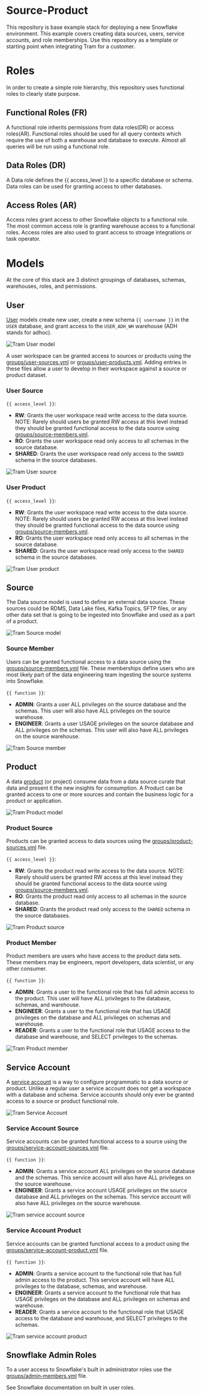 # Source-Product

This repository is base example stack for deploying a new Snowflake environment.  This example covers creating data sources, users, service accounts, and role memberships.  Use this repository as a template or starting point when integrating Tram for a customer.

# Roles

In order to create a simple role hierarchy, this repository uses functional roles to clearly state purpose.

## Functional Roles (FR)

A functional role inherits permissions from data roles(DR) or access roles(AR).  Functional roles should be used for all query contexts which require the use of both a warehouse and database to execute.  Almost all queries will be run using a functional role.

## Data Roles (DR)

A Data role defines the {{ access_level }} to a specific database or schema.  Data roles can be used for granting access to other databases.

## Access Roles (AR)

Access roles grant access to other Snowflake objects to a functional role.  The most common access role is granting warehouse access to a functional roles.  Access roles are also used to grant access to stroage integrations or task operator.


# Models

At the core of this stack are 3 distinct groupings of databases, schemas, warehouses, roles, and permissions.

## User

[User](models/user.yml) models create new user, create a new schema `{{ username }}` in the `USER` database, and grant access to the `USER_ADH_WH` warehouse (ADH stands for adhoc).

![Tram User model](docs/images/phdata-tram-base-stack-user.png)

A user workspace can be granted access to sources or products using the [groups/user-sources.yml](groups/users-sources.yml) or [groups/user-products.yml](groups/user-product.yaml).  Adding entries in these files allow a user to develop in their workspace against a source or product dataset.

### User Source

`{{ access_level }}`:

- **RW**: Grants the user workspace read write access to the data source.  NOTE: Rarely should users be granted RW access at this level instead they should be granted functional access to the data source using [groups/source-members.yml](groups/source-member.yaml).
- **RO**: Grants the user workspace read only access to all schemas in the source database.
- **SHARED**: Grants the user workspace read only access to the `SHARED` schema in the source databases.

![Tram User source](docs/images/phdata-tram-base-stack-user-source.png)

### User Product

`{{ access_level }}`:

- **RW**: Grants the user workspace read write access to the data source.  NOTE: Rarely should users be granted RW access at this level instead they should be granted functional access to the data source using [groups/source-members.yml](groups/source-member.yaml).
- **RO**: Grants the user workspace read only access to all schemas in the source database.
- **SHARED**: Grants the user workspace read only access to the `SHARED` schema in the source databases.

![Tram User product](docs/images/phdata-tram-base-stack-user-product.png)


## Source

The Data source model is used to define an external data source.  These sources could be RDMS, Data Lake files, Kafka Topics, SFTP files, or any other data set that is going to be ingested into Snowflake and used as a part of a product.

![Tram Source model](docs/images/phdata-tram-base-stack-source.png)

### Source Member

Users can be granted functional access to a data source using the [groups/source-members.yml](groups/source-member.yaml) file.  These memberships define users who are most likely part of the data engineering team ingesting the source systems into Snowflake.

`{{ function }}`:

- **ADMIN**: Grants a user ALL privileges on the source database and the schemas.  This user will also have ALL privileges on the source warehouse.
- **ENGINEER**: Grants a user USAGE privileges on the source database and ALL privileges on the schemas.  This user will also have ALL privileges on the source warehouse.

![Tram Source member](docs/images/phdata-tram-base-stack-source-member.png)

## Product

A data [product](models/product.yml) (or project) consume data from a data source curate that data and present it the new insights for consumption.  A Product can be granted access to one or more sources and contain the business logic for a product or application.

![Tram Product model](docs/images/phdata-tram-base-stack-product.png)

### Product Source

Products can be granted access to data sources using the [groups/product-sources.yml](groups/product-source.yaml) file.

`{{ access_level }}`:

- **RW**: Grants the product read write access to the data source.  NOTE: Rarely should users be granted RW access at this level instead they should be granted functional access to the data source using [groups/source-members.yml](groups/source-member.yaml).
- **RO**: Grants the product read only access to all schemas in the source database.
- **SHARED**: Grants the product read only access to the `SHARED` schema in the source databases.

![Tram Product source](docs/images/phdata-tram-base-stack-product-source.png)

### Product Member

Product members are users who have access to the product data sets.  These members may be engineers, report developers, data scientist, or any other consumer.

`{{ function }}`:

- **ADMIN**:  Grants a user to the functional role that has full admin access to the product.  This user will have ALL privileges to the database, schemas, and warehouse.
- **ENGINEER**: Grants a user to the functional role that has USAGE privileges on the database and ALL privileges on schemas and warehouse.
- **READER**: Grants a user to the functional role that USAGE access to the database and warehouse, and SELECT privileges to the schemas.

![Tram Product member](docs/images/phdata-tram-base-stack-product-member.png)

## Service Account

A [service account](models/service-account.yml) is a way to configure programmatic to a data source or product.  Unlike a regular user a service account does not get a workspace with a database and schema.  Service accounts should only ever be granted access to a source or product functional role.

![Tram Service Account](docs/images/phdata-tram-base-stack-service-account.png)

### Service Account Source

Service accounts can be granted functional access to a source using the [groups/service-account-sources.yml](groups/service-account-source.yaml) file.

`{{ function }}`:

- **ADMIN**: Grants a service account ALL privileges on the source database and the schemas.  This service account will also have ALL privileges on the source warehouse.
- **ENGINEER**: Grants a service account USAGE privileges on the source database and ALL privileges on the schemas.  This service account will also have ALL privileges on the source warehouse.

![Tram service account source](docs/images/phdata-tram-base-stack-service-account-source.png)

### Service Account Product

Service accounts can be granted functional access to a product using the [groups/service-account-product.yml](groups/service-account-product.yml) file.

`{{ function }}`:

- **ADMIN**:  Grants a service account to the functional role that has full admin access to the product.  This service account will have ALL privileges to the database, schemas, and warehouse.
- **ENGINEER**: Grants a service account to the functional role that has USAGE privileges on the database and ALL privileges on schemas and warehouse.
- **READER**: Grants a service account to the functional role that USAGE access to the database and warehouse, and SELECT privileges to the schemas.

![Tram service account product](docs/images/phdata-tram-base-stack-service-account-product.png)

## Snowflake Admin Roles

To a user access to Snowflake's built in administrator roles use the [groups/admin-members.yml](groups/admin-member.yaml) file.

See Snowflake documentation on built in user roles.

